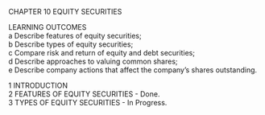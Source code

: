CHAPTER 10 EQUITY SECURITIES

LEARNING OUTCOMES       
a Describe features of equity securities;        
b Describe types of equity securities;                       
c Compare risk and return of equity and debt securities;              
d Describe approaches to valuing common shares;                           
e Describe company actions that affect the company’s shares outstanding.           

1 INTRODUCTION      
2 FEATURES OF EQUITY SECURITIES - Done.      
3 TYPES OF EQUITY SECURITIES - In Progress.          
